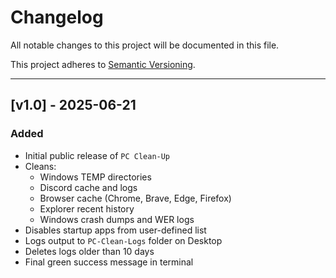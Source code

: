 # Changelog

All notable changes to this project will be documented in this file.

This project adheres to [Semantic Versioning](https://semver.org/).

---

## [v1.0] - 2025-06-21
### Added
- Initial public release of `PC Clean-Up`
- Cleans:
  - Windows TEMP directories
  - Discord cache and logs
  - Browser cache (Chrome, Brave, Edge, Firefox)
  - Explorer recent history
  - Windows crash dumps and WER logs
- Disables startup apps from user-defined list
- Logs output to `PC-Clean-Logs` folder on Desktop
- Deletes logs older than 10 days
- Final green success message in terminal

